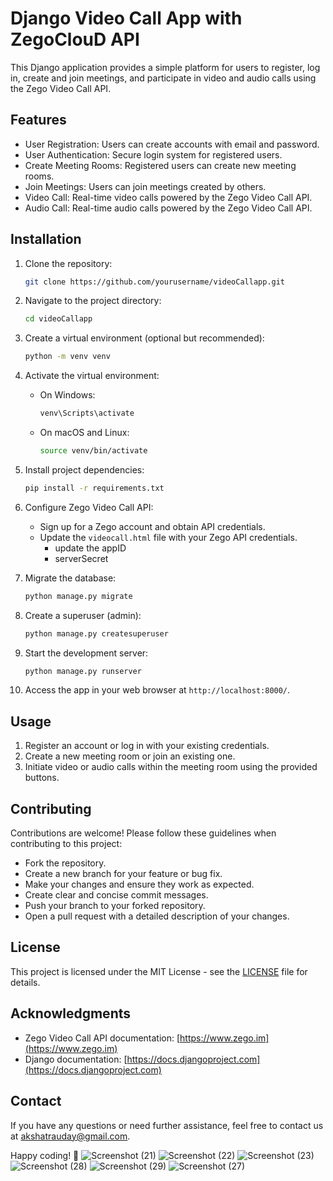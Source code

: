
# Django Video Call App with ZegoClouD API

This Django application provides a simple platform for users to register, log in, create and join meetings, and participate in video and audio calls using the Zego Video Call API.

## Features

- User Registration: Users can create accounts with email and password.
- User Authentication: Secure login system for registered users.
- Create Meeting Rooms: Registered users can create new meeting rooms.
- Join Meetings: Users can join meetings created by others.
- Video Call: Real-time video calls powered by the Zego Video Call API.
- Audio Call: Real-time audio calls powered by the Zego Video Call API.

## Installation

1. Clone the repository:

   ```bash
   git clone https://github.com/yourusername/videoCallapp.git
   ```

2. Navigate to the project directory:

   ```bash
   cd videoCallapp
   ```

3. Create a virtual environment (optional but recommended):

   ```bash
   python -m venv venv
   ```

4. Activate the virtual environment:

   - On Windows:

     ```bash
     venv\Scripts\activate
     ```

   - On macOS and Linux:

     ```bash
     source venv/bin/activate
     ```

5. Install project dependencies:

   ```bash
   pip install -r requirements.txt
   ```

6. Configure Zego Video Call API:

   - Sign up for a Zego account and obtain API credentials.
   - Update the `videocall.html` file with your Zego API credentials.
     - update the appID
     - serverSecret

7. Migrate the database:

   ```bash
   python manage.py migrate
   ```

8. Create a superuser (admin):

   ```bash
   python manage.py createsuperuser
   ```

9. Start the development server:

   ```bash
   python manage.py runserver
   ```

10. Access the app in your web browser at `http://localhost:8000/`.

## Usage

1. Register an account or log in with your existing credentials.
2. Create a new meeting room or join an existing one.
3. Initiate video or audio calls within the meeting room using the provided buttons.

## Contributing

Contributions are welcome! Please follow these guidelines when contributing to this project:

- Fork the repository.
- Create a new branch for your feature or bug fix.
- Make your changes and ensure they work as expected.
- Create clear and concise commit messages.
- Push your branch to your forked repository.
- Open a pull request with a detailed description of your changes.

## License

This project is licensed under the MIT License - see the [LICENSE](LICENSE) file for details.

## Acknowledgments

- Zego Video Call API documentation: [https://www.zego.im](https://www.zego.im)
- Django documentation: [https://docs.djangoproject.com](https://docs.djangoproject.com)

## Contact

If you have any questions or need further assistance, feel free to contact us at akshatrauday@gmail.com.

Happy coding! 🚀
![Screenshot (21)](https://github.com/akshatra1/django-videoCallApp/assets/71605280/90df2383-7893-4b8d-92f0-b85a3ceba1a1)
![Screenshot (22)](https://github.com/akshatra1/django-videoCallApp/assets/71605280/6a066f24-8b17-486a-b564-a834accb8aed)
![Screenshot (23)](https://github.com/akshatra1/django-videoCallApp/assets/71605280/3498d320-2ec6-44ac-8765-f1005eb8acfe)
![Screenshot (28)](https://github.com/akshatra1/django-videoCallApp/assets/71605280/e80364cf-9ed6-4838-ae3c-6be091b77f03)
![Screenshot (29)](https://github.com/akshatra1/django-videoCallApp/assets/71605280/0c0cccfd-1f8f-4534-bb14-edcae895dafb)
![Screenshot (27)](https://github.com/akshatra1/django-videoCallApp/assets/71605280/508afc62-807e-4c9d-93c4-d3c2569da511)


